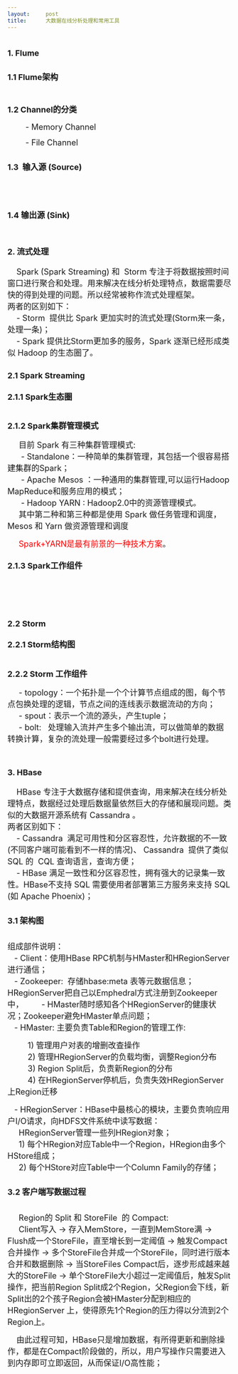 ```yaml
---
layout:     post
title:      大数据在线分析处理和常用工具
---
```

<div id="article_content" class="article_content clearfix csdn-tracking-statistics" data-pid="blog" data-mod="popu_307" data-dsm="post">
								            <link rel="stylesheet" href="https://csdnimg.cn/release/phoenix/template/css/ck_htmledit_views-f76675cdea.css">
						<div class="htmledit_views" id="content_views">
                
<h1><span style="font-size:18px;">1. Flume</span></h1>
<h2><span style="font-size:18px;">1.1 Flume架构</span></h2>
<p><span style="font-size:18px;"><img src="https://img-blog.csdn.net/20160405162438808" alt=""><br></span></p>
<h2><span style="font-size:18px;">1.2 Channel的分类</span></h2>
<p><span style="font-size:18px;">        - Memory Channel</span></p>
<p><span style="font-size:18px;">        - File Channel</span></p>
<h2><span style="font-size:18px;">1.3  输入源 (Source)</span></h2>
<p><span style="font-size:18px;"><img src="https://img-blog.csdn.net/20160405164107736" alt=""><br></span></p>
<p><span style="font-size:18px;"><br></span></p>
<h2><span style="font-size:18px;">1.4 输出源 (Sink)</span></h2>
<p><span style="font-size:18px;"><img src="https://img-blog.csdn.net/20160405164413723" alt=""><br></span></p>
<h1><span style="font-size:18px;">2. 流式处理</span></h1>
<p><span style="font-size:18px;">    Spark (Spark Streaming) 和  Storm 专注于将数据按照时间窗口进行聚合和处理。用来解决在线分析处理特点，数据需要尽快的得到处理的问题。所以经常被称作流式处理框架。<br>
两者的区别如下：<br>
    - Storm  提供比 Spark 更加实时的流式处理(Storm来一条，处理一条)；<br>
    - Spark 提供比Storm更加多的服务，Spark 逐渐已经形成类似 Hadoop 的生态圈了。</span></p>
<h2><span style="font-size:18px;">2.1 Spark Streaming</span></h2>
<h3><span style="font-size:18px;">2.1.1 Spark生态圈</span></h3>
<p><span style="font-size:18px;"><img src="https://img-blog.csdn.net/20160405165639541" alt=""><br></span></p>
<h3><span style="font-size:18px;">2.1.2 Spark集群管理模式</span></h3>
<p><span style="font-size:18px;">     目前 Spark 有三种集群管理模式: <br>
      - Standalone：一种简单的集群管理，其包括一个很容易搭建集群的Spark；<br>
      - Apache Mesos ：一种通用的集群管理,可以运行Hadoop MapReduce和服务应用的模式；<br>
      - Hadoop YARN : Hadoop2.0中的资源管理模式。<br>
     其中第二种和第三种都是使用 Spark 做任务管理和调度，Mesos 和 Yarn 做资源管理和调度<br></span></p>
<p><span style="font-size:18px;">     <span style="color:#ff0000;">Spark+YARN是最有前景的一种技术方案</span>。</span></p>
<h3><span style="font-size:18px;">2.1.3 Spark工作组件</span></h3>
<p><span style="font-size:18px;"><img src="https://img-blog.csdn.net/20160405170535279" alt=""><br></span></p>
<p><br></p>
<p><br></p>
<h2><span style="font-size:18px;">2.2 Storm</span></h2>
<h3><span style="font-size:18px;">2.2.1 Storm结构图</span></h3>
<p><span style="font-size:18px;"><img src="https://img-blog.csdn.net/20160405170813405" alt=""><br></span></p>
<p></p>
<h3><span style="font-size:18px;">2.2.2 Storm 工作组件</span></h3>
<span style="font-size:18px;">     - topology：一个拓扑是一个个计算节点组成的图，每个节点包换处理的逻辑，节点之间的连线表示数据流动的方向；<br>
     - spout：表示一个流的源头，产生tuple；<br>
     - bolt:   处理输入流并产生多个输出流，可以做简单的数据转换计算，复杂的流处理一般需要经过多个bolt进行处理。</span>
<p></p>
<p><span style="font-size:18px;"><img src="https://img-blog.csdn.net/20160405171452814" alt=""><br></span></p>
<h1><span style="font-size:18px;">3. HBase</span></h1>
<p><span style="font-size:18px;">    HBase 专注于大数据存储和提供查询，用来解决在线分析处理特点，数据经过处理后数据量依然巨大的存储和展现问题。类似的大数据开源系统有 Cassandra 。<br>
两者区别如下：<br>
    - Cassandra  满足可用性和分区容忍性，允许数据的不一致(不同客户端可能看到不一样的情况)、 Cassandra  提供了类似 SQL 的  CQL 查询语言，查询方便；<br>
    - HBase 满足一致性和分区容忍性，拥有强大的记录集一致性。HBase不支持 SQL 需要使用者部署第三方服务来支持 SQL (如 Apache Phoenix)；<br></span></p>
<h2><span style="font-size:18px;">3.1 架构图</span></h2>
<p><img src="https://img-blog.csdn.net/20160405172004331" alt=""><br></p>
<p><span style="font-size:18px;">组成部件说明：<br>
   - Client：使用HBase RPC机制与HMaster和HRegionServer进行通信；<br>
   - Zookeeper:  存储hbase:meta 表等元数据信息；HRegionServer把自己以Emphedral方式注册到Zookeeper中，        - HMaster随时感知各个HRegionServer的健康状况；Zookeeper避免HMaster单点问题；<br>
   - HMaster: </span><span style="font-size:18px;">主要负责Table和Region的管理工作:</span></p>
<p><span style="font-size:18px;">         1) 管理用户对表的增删改查操作<br>
         2) 管理HRegionServer的负载均衡，调整Region分布<br>
         3) Region Split后，负责新Region的分布<br>
         4) 在HRegionServer停机后，负责失效HRegionServer上Region迁移<br></span></p>
<p><span style="font-size:18px;">   - HRegionServer：HBase中最核心的模块，主要负责响应用户I/O请求，向HDFS文件系统中读写数据：<br>
     HRegionServer管理一些列HRegion对象；<br>
     1) 每个HRegion对应Table中一个Region，HRegion由多个HStore组成；<br>
     2) 每个HStore对应Table中一个Column Family的存储；<br></span></p>
<h2><span style="font-size:18px;">3.2 客户端写数据过程</span></h2>
<p><span style="font-size:18px;"><img src="https://img-blog.csdn.net/20160405173310289" alt=""><br></span></p>
<p><span style="font-size:18px;">     Region的 Split 和 StoreFile  的 Compact: <br>
     Client写入 -&gt; 存入MemStore，一直到MemStore满 -&gt; Flush成一个StoreFile，直至增长到一定阈值 -&gt; 触发Compact合并操作 -&gt; 多个StoreFile合并成一个StoreFile，同时进行版本合并和数据删除 -&gt; 当StoreFiles Compact后，逐步形成越来越大的StoreFile -&gt; 单个StoreFile大小超过一定阈值后，触发Split操作，把当前Region Split成2个Region，父Region会下线，新Split出的2个孩子Region会被HMaster分配到相应的HRegionServer
 上，使得原先1个Region的压力得以分流到2个Region上。 </span></p>
<p><span style="font-size:18px;">    由此过程可知，HBase只是增加数据，有所得更新和删除操作，都是在Compact阶段做的，所以，用户写操作只需要进入到内存即可立即返回，从而保证I/O高性能；<br></span></p>
<p><span style="font-size:18px;"><br></span></p>
<p><span style="font-size:18px;"><br></span></p>
<p><span style="font-size:18px;"><br></span></p>
<p><span style="font-size:18px;"><br></span></p>
<p><span style="font-size:18px;"><br></span></p>
<p><span style="font-size:18px;"><br></span></p>
<p><span style="font-size:18px;"><br></span></p>
<p><span style="font-size:18px;"><br></span></p>
<p><span style="font-size:18px;"><br></span></p>
<p><span style="font-size:18px;"><br></span></p>
<p><span style="font-size:18px;"><br></span></p>
<p><span style="font-size:18px;"><br></span></p>
<p><span style="font-size:18px;"><br></span></p>
<p><span style="font-size:18px;"><br></span></p>
<p><span style="font-size:18px;"><br></span></p>
<p><span style="font-size:18px;"><br></span></p>
<p><span style="font-size:18px;"><br></span></p>
<p><span style="font-size:18px;"><br></span></p>
<p><span style="font-size:18px;"><br></span></p>
<p><span style="font-size:18px;"><br></span></p>
<p><span style="font-size:18px;"><br></span></p>
<p><span style="font-size:18px;"><br></span></p>
<p><span style="font-size:18px;"><br></span></p>
<p><span style="font-size:18px;"><br></span></p>
<p><span style="font-size:18px;"><br></span></p>
<p><span style="font-size:18px;"><br></span></p>
<p><span style="font-size:18px;"><br></span></p>
<p><span style="font-size:18px;"><br></span></p>
<p><span style="font-size:18px;"><br></span></p>
<p><span style="font-size:18px;"><br></span></p>
<p><span style="font-size:18px;"><br></span></p>
<p><br></p>
            </div>
                </div>